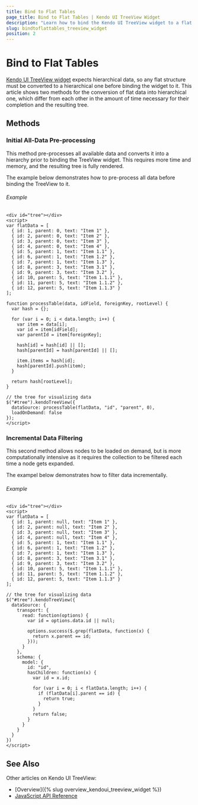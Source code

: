```yaml
---
title: Bind to Flat Tables
page_title: Bind to Flat Tables | Kendo UI TreeView Widget
description: "Learn how to bind the Kendo UI TreeView widget to a flat data table that keeps references about the hierarchical structure."
slug: bindtoflattables_treeview_widget
position: 2
---
```


# Bind to Flat Tables

[Kendo UI TreeView widget](http://demos.telerik.com/kendo-ui/treeview/index) expects hierarchical data, so any flat structure must be converted to a hierarchical one before binding the widget to it. This article shows two methods for the conversion of flat data into hierarchical one, which differ from each other in the amount of time necessary for their completion and the resulting tree.

## Methods 

### Initial All-Data Pre-processing

This method pre-processes all available data and converts it into a hierarchy prior to binding the TreeView widget. This requires more time and memory, and the resulting tree is fully rendered.

The example below demonstrates how to pre-process all data before binding the TreeView to it.

###### Example

    <div id="tree"></div>
    <script>
    var flatData = [
      { id: 1, parent: 0, text: "Item 1" },
      { id: 2, parent: 0, text: "Item 2" },
      { id: 3, parent: 0, text: "Item 3" },
      { id: 4, parent: 0, text: "Item 4" },
      { id: 5, parent: 1, text: "Item 1.1" },
      { id: 6, parent: 1, text: "Item 1.2" },
      { id: 7, parent: 1, text: "Item 1.3" },
      { id: 8, parent: 3, text: "Item 3.1" },
      { id: 9, parent: 3, text: "Item 3.2" },
      { id: 10, parent: 5, text: "Item 1.1.1" },
      { id: 11, parent: 5, text: "Item 1.1.2" },
      { id: 12, parent: 5, text: "Item 1.1.3" }
    ];

    function processTable(data, idField, foreignKey, rootLevel) {
      var hash = {};

      for (var i = 0; i < data.length; i++) {
        var item = data[i];
        var id = item[idField];
        var parentId = item[foreignKey];

        hash[id] = hash[id] || [];
        hash[parentId] = hash[parentId] || [];

        item.items = hash[id];
        hash[parentId].push(item);
      }

      return hash[rootLevel];
    }

    // the tree for visualizing data
    $("#tree").kendoTreeView({
      dataSource: processTable(flatData, "id", "parent", 0),
      loadOnDemand: false
    });
    </script>

### Incremental Data Filtering

This second method allows nodes to be loaded on demand, but is more computationally intensive as it requires the collection to be filtered each time a node gets expanded.

The exampel below demonstrates how to filter data incrementally.

###### Example

    <div id="tree"></div>
    <script>
    var flatData = [
      { id: 1, parent: null, text: "Item 1" },
      { id: 2, parent: null, text: "Item 2" },
      { id: 3, parent: null, text: "Item 3" },
      { id: 4, parent: null, text: "Item 4" },
      { id: 5, parent: 1, text: "Item 1.1" },
      { id: 6, parent: 1, text: "Item 1.2" },
      { id: 7, parent: 1, text: "Item 1.3" },
      { id: 8, parent: 3, text: "Item 3.1" },
      { id: 9, parent: 3, text: "Item 3.2" },
      { id: 10, parent: 5, text: "Item 1.1.1" },
      { id: 11, parent: 5, text: "Item 1.1.2" },
      { id: 12, parent: 5, text: "Item 1.1.3" }
    ];

    // the tree for visualizing data
    $("#tree").kendoTreeView({
      dataSource: {
        transport: {
          read: function(options) {
            var id = options.data.id || null;

            options.success($.grep(flatData, function(x) {
              return x.parent == id;
            }));
          }
        },
        schema: {
          model: {
            id: "id",
            hasChildren: function(x) {
              var id = x.id;

              for (var i = 0; i < flatData.length; i++) {
                if (flatData[i].parent == id) {
                  return true;
                }
              }
              return false;
            }
          }
        }
      }
    })
    </script>

## See Also

Other articles on Kendo UI TreeView:

* [Overview]({% slug overview_kendoui_treeview_widget %})
* [JavaScript API Reference](/api/javascript/ui/treeview)
